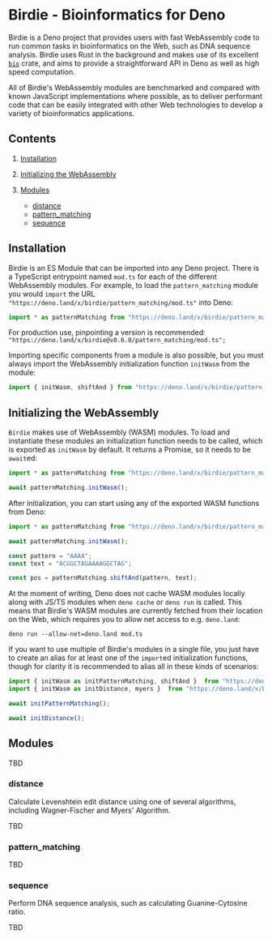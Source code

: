 # Birdie - Bioinformatics for Deno

Birdie is a Deno project that provides users with fast WebAssembly code to run
common tasks in bioinformatics on the Web, such as DNA sequence analysis. Birdie
uses Rust in the background and makes use of its excellent
[`bio`](https://docs.rs/bio/0.39.0/bio/index.html) crate, and aims to provide a
straightforward API in Deno as well as high speed computation.

All of Birdie's WebAssembly modules are benchmarked and compared with known
JavaScript implementations where possible, as to deliver performant code that
can be easily integrated with other Web technologies to develop a variety of
bioinformatics applications.

## Contents

1. [Installation](#installation)
2. [Initializing the WebAssembly](#initializing-the-webassembly)
3. [Modules](#modules)

    - [distance](#distance)
    - [pattern_matching](#pattern_matching)
    - [sequence](sequence)

## Installation

Birdie is an ES Module that can be imported into any Deno project. There is a TypeScript entrypoint named `mod.ts` for each of the different WebAssembly modules. For example, to load the `pattern_matching` module you would `import` the URL `"https://deno.land/x/birdie/pattern_matching/mod.ts"` into Deno:

```typescript
import * as patternMatching from "https://deno.land/x/birdie/pattern_matching/mod.ts";
```

For production use, pinpointing a version is recommended: `"https://deno.land/x/birdie@v0.6.0/pattern_matching/mod.ts";`

Importing specific components from a module is also possible, but you must always import the WebAssembly initialization function `initWasm` from the module:

```typescript
import { initWasm, shiftAnd } from "https://deno.land/x/birdie/pattern_matching/mod.ts";
```

## Initializing the WebAssembly

`Birdie` makes use of WebAssembly (WASM) modules. To load and instantiate these modules an initialization function needs to be called, which is exported as `initWasm` by default. It returns a Promise, so it needs to be `await`ed:

```typescript
import * as patternMatching from "https://deno.land/x/birdie/pattern_matching/mod.ts";

await patternMatching.initWasm();
```

After initialization, you can start using any of the exported WASM functions from Deno:

```typescript
import * as patternMatching from "https://deno.land/x/birdie/pattern_matching/mod.ts";

await patternMatching.initWasm();

const pattern = "AAAA";
const text = "ACGGCTAGAAAAGGCTAG";

const pos = patternMatching.shiftAnd(pattern, text);
```

At the moment of writing, Deno does not cache WASM modules locally along with JS/TS modules when `deno cache` or `deno run` is called. This means that Birdie's WASM modules are currently fetched from their location on the Web, which requires you to allow net access to e.g. `deno.land`:

```
deno run --allow-net=deno.land mod.ts
```

If you want to use multiple of Birdie's modules in a single file, you just have to create an alias for at least one of the `import`ed initialization functions, though for clarity it is recommended to alias all in these kinds of scenarios:

```typescript
import { initWasm as initPatternMatching, shiftAnd }  from "https://deno.land/x/birdie/pattern_matching/mod.ts";
import { initWasm as initDistance, myers }  from "https://deno.land/x/birdie/distance/mod.ts";

await initPatternMatching();

await initDistance();
```

## Modules

TBD

### distance

Calculate Levenshtein edit distance using one of several algorithms, including Wagner-Fischer and Myers' Algorithm.

TBD

### pattern_matching

TBD

### sequence

Perform DNA sequence analysis, such as calculating Guanine-Cytosine ratio.

TBD